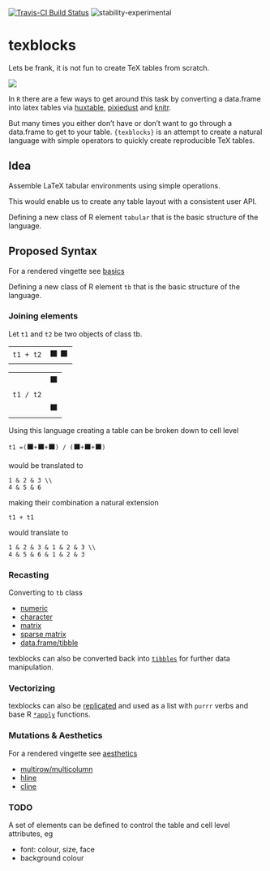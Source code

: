 
<!-- README.md is generated from README.Rmd. Please edit that file -->

[![Travis-CI Build
Status](https://travis-ci.org/metrumresearchgroup/texblocks.svg?branch=master)](https://travis-ci.org/metrumresearchgroup/texblocks)
![stability-experimental](https://img.shields.io/badge/stability-experimental-orange.svg)

# texblocks

Lets be frank, it is not fun to create TeX tables from scratch.

![](https://goo.gl/DM4TVT)

In `R` there are a few ways to get around this task by converting a
data.frame into latex tables via
[huxtable](https://github.com/hughjonesd/huxtable),
[pixiedust](https://github.com/nutterb/pixiedust) and
[knitr](https://github.com/yihui/knitr).

But many times you either don’t have or don’t want to go through a
data.frame to get to your table. `{texblocks}` is an attempt to create a
natural language with simple operators to quickly create reproducible
TeX tables.

## Idea

Assemble LaTeX tabular environments using simple operations.

This would enable us to create any table layout with a consistent user
API.

Defining a new class of R element `tabular` that is the basic structure
of the language.

## Proposed Syntax

For a rendered vingette see
[basics](https://metrumresearchgroup.github.io/texblocks/articles/basics.html)

Defining a new class of R element `tb` that is the basic structure of
the language.

### Joining elements

Let `t1` and `t2` be two objects of class tb.

|           |     |
| :-------: | :-: |
| `t1 + t2` | ⬛ ⬛ |

|           |   |
| :-------: | :-: |
|           | ⬛ |
| `t1 / t2` |   |
|           | ⬛ |

Using this language creating a table can be broken down to cell level

`t1 =(`⬛`+`⬛`+`⬛`) / (`⬛`+`⬛`+`⬛`)`

would be translated to

    1 & 2 & 3 \\
    4 & 5 & 6

making their combination a natural extension

`t1 + t1`

would translate to

    1 & 2 & 3 & 1 & 2 & 3 \\
    4 & 5 & 6 & 1 & 2 & 3

### Recasting

Converting to `tb`
    class

  - [numeric](https://metrumresearchgroup.github.io/texblocks/articles/basics.html#single-blocks)
  - [character](https://metrumresearchgroup.github.io/texblocks/articles/basics.html#single-blocks)
  - [matrix](https://metrumresearchgroup.github.io/texblocks/articles/basics.html#matrix)
  - [sparse
    matrix](https://metrumresearchgroup.github.io/texblocks/articles/basics.html#sparse-matrix)
  - [data.frame/tibble](https://metrumresearchgroup.github.io/texblocks/articles/basics.html#data-frame)

texblocks can also be converted back into
[`tibbles`](https://metrumresearchgroup.github.io/texblocks/articles/basics.html#as-data-frame)
for further data manipulation.

### Vectorizing

texblocks can also be
[replicated](https://metrumresearchgroup.github.io/texblocks/articles/basics.html#replicate)
and used as a list with `purrr` verbs and base R
[`*apply`](https://metrumresearchgroup.github.io/texblocks/articles/basics.html#list)
functions.

### Mutations & Aesthetics

For a rendered vingette see
[aesthetics](https://metrumresearchgroup.github.io/texblocks/articles/aesthetics.html)

  - [multirow/multicolumn](https://metrumresearchgroup.github.io/texblocks/articles/aesthetics.html#multicolmultirow)
  - [hline](https://metrumresearchgroup.github.io/texblocks/articles/aesthetics.html#hline)
  - [cline](https://metrumresearchgroup.github.io/texblocks/articles/aesthetics.html#cline)

### TODO

A set of elements can be defined to control the table and cell level
attributes, eg

  - font: colour, size, face
  - background colour
